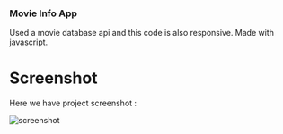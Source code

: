 ### Movie Info App
Used a movie database api and this code is also responsive.
Made with javascript.

# Screenshot
Here we have project screenshot :

![screenshot](image,png)
